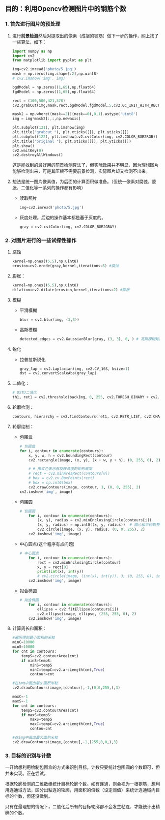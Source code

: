 ## 目的：利用Opencv检测图片中的钢筋个数

### 1. 首先进行图片的预处理

1. 进行**前景检测**然后对提取出的像素（成捆的钢筋）做下一步的操作，网上找了一些算法，如下：

   ```python
   import numpy as np
   import cv2
   from matplotlib import pyplot as plt
   
   img=cv2.imread('photo/5.jpg')
   mask = np.zeros(img.shape[:2],np.uint8)
   # cv2.imshow('img', img)
   
   bgdModel = np.zeros((1,65),np.float64)
   fgdModel = np.zeros((1,65),np.float64)
   
   rect = (100,500,421,378)
   cv2.grabCut(img,mask,rect,bgdModel,fgdModel,5,cv2.GC_INIT_WITH_RECT)
   
   mask2 = np.where((mask==2)|(mask==0),0,1).astype('uint8')
   img = img*mask2[:,:,np.newaxis]
   
   plt.subplot(121), plt.imshow(img)
   plt.title("grabcut "), plt.xticks([]), plt.yticks([])
   plt.subplot(122), plt.imshow(cv2.cvtColor(img, cv2.COLOR_BGR2RGB))
   plt.title("original "), plt.xticks([]), plt.yticks([])
   plt.show()
   cv2.waitKey(0)
   cv2.destroyAllWindows()
   ```

   这是能找到的最好用的前景检测算法了，但实际效果并不明显，因为理想图片能够检测出来，可是其压根不需要前景检测，实际图片却又检测不出来。

2. 想法是统一图片像素值，为后面的计算面积做准备。（但统一像素对腐蚀，膨胀，二值化等一系列的操作都有影响）

   - 读取照片

     ```python
     img=cv2.imread('photo/5.jpg')
     ```

   - 灰度处理。后边的操作基本都是基于灰度的。

       ```python
       gray = cv2.cvtColor(img, cv2.COLOR_BGR2GRAY)
       ```

### 2. 对图片进行的一些试探性操作

1. 腐蚀
   ```python
   kernel=np.ones((5,5),np.uint8)
   erosion=cv2.erode(gray,kernel,iterations=5) #腐蚀
   ```

2. 膨胀：

   ```python
   kernel=np.ones((5,5),np.uint8)
   dilation=cv2.dilate(erosion,kernel,iterations=2) #膨胀
   ```

3. 模糊

   - 平滑模糊

     ```python
     blur = cv2.blur(img, (3,3))
     ```

   - 高斯模糊

     ```python
     detected_edges = cv2.GaussianBlur(gray, (3, 3), 0, ) # 高斯模糊矩阵
     ```

4. 锐化

   - 拉普拉斯锐化

     ```python
     gray_lap = cv2.Laplacian(img, cv2.CV_16S, ksize=1)
     dst = cv2.convertScaleAbs(gray_lap)
     ```

5. 二值化：

   ```python
   # OSTU二值化
   th1, ret1 = cv2.threshold(backImg, 0, 255, cv2.THRESH_BINARY + cv2.THRESH_OTSU)
   ```

6. 轮廓检测：

   ```python
   contours, hierarchy = cv2.findContours(ret1, cv2.RETR_LIST, cv2.CHAIN_APPROX_SIMPLE)
   ```

7. 轮廓绘制：

   - 包围盒

     ```python
     # 包围盒
     for i, contour in enumerate(contours):
         x, y, w, h = cv2.boundingRect(contour)
         cv2.rectangle(image, (x, y), (x + w, y + h), (0, 255, 0), 2)
     
         # # 用红色表示有旋转角度的矩形框架
         # rect = cv2.minAreaRect(contours[0])
         # box = cv2.cv.BoxPoints(rect)
         # box = np.int0(box)
         cv2.drawContours(image, contour, 1, (0, 0, 255), 2)
     cv2.imshow('img', image)
     ```

   - 包围圆

     ```python
     # 包围圆
         for i, contour in enumerate(contours):
             (x, y), radius = cv2.minEnclosingCircle(contours[i])
             (x, y, radius) = np.int0((x, y, radius))  # 圆心和半径取整
             cv2.circle(image, (x, y), radius, (0, 0, 255), 2)
         cv2.imshow('img', image) 
     ```

   - 中心圆点(这个程序有点问题)

     ```python
     # 中心圆点
         for i, contour in enumerate(contours):
             rect = cv2.minEnclosingCircle(contour)
             x, y = rect[0]
             print(int(x), int(y))
             # cv2.circle(image, (int(x), int(y)), 3, (0, 255, 0), int(y))
         cv2.imshow('img', image)  
     ```

   - 拟合椭圆

     ```python
     # 拟合椭圆
         for i, contour in enumerate(contours):
             ellipse = cv2.fitEllipse(contours[i])
             cv2.ellipse(image, ellipse, (255, 255, 0), 2)
         cv2.imshow('img', image)     
     ```

8. 计算周长和面积：

   ```python
   #遍历得到最小面积的米粒
   minC=10000
   minS=10000
   for cnt in contours:
       tempS=cv2.contourArea(cnt)
       if minS>tempS:
           minS=tempS
           minC=tempC=cv2.arcLength(cnt,True)
           contour=cnt
   
   #在img中画出最小面积米粒
   cv2.drawContours(image,[contour],-1,(0,0,255,),3)
   
   maxC=-1
   maxS=-1
   for cnt in contours:
       tempS=cv2.contourArea(cnt)
       if maxS<tempS:
           maxS=tempS
           maxC=tempC=cv2.arcLength(cnt,True)
           contou=cnt
   
   #在img中画出最大面积米粒
   cv2.drawContours(image,[contou],-1,(255,0,0,),3)
   ```

### 3. 目标的识别与计数

一开始想利用绘制包围盒的方式来识别目标，计数只要统计包围圆的个数即可，但并未实现。正在尝试。

根据轮廓检测的二维数组统计目标轮廓个数。如有连通，则会视为一根钢筋，想利用连通域方法，区分出粘连的轮廓，用面积的倍数（设定阈值）来统计连通域内目标的个数，但还没做到。

只有在最理想的情况下，二值化后所有的目标轮廓都不会发生粘连，才能统计出精确的个数。


